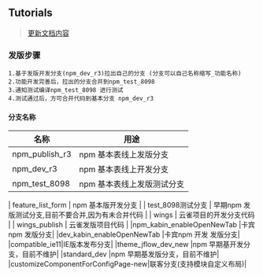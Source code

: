 ## Tutorials

> [更新文档内容](http://share.ark.burgeononline.com/knowledge/documentation_58582)


### 发版步骤
    1.基于发版开发分支(npm_dev_r3)拉出自己的分支 (分支可以自己名称缩写_功能名称)
    2.功能开发完善后，拉出的分支合并到npm_test_8098
    3.通知测试编译npm_test_8098 进行测试
    4.测试通过后，方可合并代码到基本分支 npm_dev_r3     


#### 分支名称

  
|  名称 |  用途  |
| ------------ | ------------ |
| npm_publish_r3  | npm 基本表线上发版分支   |
| npm_dev_r3  | npm 基本表线上开发分支   |
| npm_test_8098  | npm 基本表线上发版测试分支   |

| feature_list_form   | npm 基本版开发分支   |
| test_8098测试分支   | 早期npm 发版测试分支,目前不要合并,因为有未合并代码   |
| wings   | 云雀项目的开发分支代码  |
| wings_publish   | 云雀发版项目代码   |
|npm_kabin_enableOpenNewTab |卡宾npm 发版分支|
|dev_kabin_enableOpenNewTab |卡宾npm 开发 发版分支|
|compatible_ie11|IE版本发布分支|
|theme_jflow_dev_new |npm 早期基开发分支，目前不维护|
|standard_dev |npm 早期基发版分支，目前不维护|
|customizeComponentForConfigPage-new|联客分支(支持模块自定义布局)|



      








 



